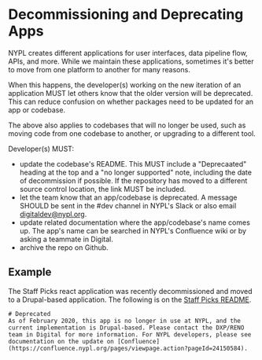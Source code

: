 # Decommissioning and Deprecating Apps

NYPL creates different applications for user interfaces, data pipeline flow, APIs, and more. While we maintain these applications, sometimes it's better to move from one platform to another for many reasons.

When this happens, the developer(s) working on the new iteration of an application MUST let others know that the older version will be deprecated. This can reduce confusion on whether packages need to be updated for an app or codebase.

The above also applies to codebases that will no longer be used, such as moving code from one codebase to another, or upgrading to a different tool.

Developer(s) MUST:
* update the codebase's README. This MUST include a "Deprecaated" heading at the top and a "no longer supported" note, including the date of decommission if possible. If the repository has moved to a different source control location, the link MUST be included.
* let the team know that an app/codebase is deprecated. A message SHOULD be sent in the #dev channel in NYPL's Slack or also email digitaldev@nypl.org.
* update related documentation where the app/codebase's name comes up. The app's name can be searched in NYPL's Confluence wiki or by asking a teammate in Digital.
* archive the repo on Github.

## Example

The Staff Picks react application was recently decommissioned and moved to a Drupal-based application. The following is on the [Staff Picks README](https://github.com/nypl/staff-picks).

```
# Deprecated
As of February 2020, this app is no longer in use at NYPL, and the current implementation is Drupal-based. Please contact the DXP/RENO team in Digital for more information. For NYPL developers, please see documentation on the update on [Confluence](https://confluence.nypl.org/pages/viewpage.action?pageId=24150584).
```
